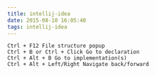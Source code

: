 ```yaml
---
title: intellij-idea
date: 2015-08-10 16:05:40
tags: intellij-idea
---
```


    Ctrl + F12 File structure popup
    Ctrl + B or Ctrl + Click Go to declaration
    Ctrl + Alt + B Go to implementation(s)
    Ctrl + Alt + Left/Right Navigate back/forward
    
